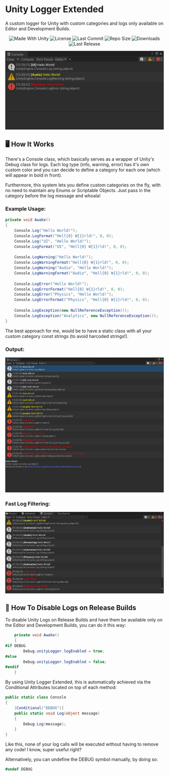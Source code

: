 # Unity Logger Extended
A custom logger for Unity with custom categories and logs only available on Editor and Development Builds.

<p align="center">
  <a>
    <img alt="Made With Unity" src="https://img.shields.io/badge/made%20with-Unity-57b9d3.svg?logo=Unity">
  </a>
  <a>
    <img alt="License" src="https://img.shields.io/github/license/JoanStinson/UnityLoggerExtended?logo=github">
  </a>
  <a>
    <img alt="Last Commit" src="https://img.shields.io/github/last-commit/JoanStinson/UnityLoggerExtended?logo=Mapbox&color=orange">
  </a>
  <a>
    <img alt="Repo Size" src="https://img.shields.io/github/repo-size/JoanStinson/UnityLoggerExtended?logo=VirtualBox">
  </a>
  <a>
    <img alt="Downloads" src="https://img.shields.io/github/downloads/JoanStinson/UnityLoggerExtended/total?color=brightgreen">
  </a>
  <a>
    <img alt="Last Release" src="https://img.shields.io/github/v/release/JoanStinson/UnityLoggerExtended?include_prereleases&logo=Dropbox&color=yellow">
  </a>
</p>

<p align="center">
  <img src="https://github.com/JoanStinson/UnityLoggerExtended/blob/main/preview.PNG">
</p>

## 🖥️ How It Works
There's a Console class, which basically serves as a wrapper of Unity's Debug class for logs. Each log type (info, warning, error) has it's own custom color and you can decide to define a category for each one (which will appear in bold in front). 

Furthermore, this system lets you define custom categories on the fly, with no need to maintain any Enums or Scriptable Objects. Just pass in the category before the log message and whoala!

### Example Usage:
```csharp
private void Awake()
{
    Console.Log("Hello World!");
    Console.LogFormat("Hell{0} W{1}rld!", 0, 0);
    Console.Log("UI", "Hello World!");
    Console.LogFormat("UI", "Hell{0} W{1}rld!", 0, 0);

    Console.LogWarning("Hello World!");
    Console.LogWarningFormat("Hell{0} W{1}rld!", 0, 0);
    Console.LogWarning("Audio", "Hello World!");
    Console.LogWarningFormat("Audio", "Hell{0} W{1}rld!", 0, 0);

    Console.LogError("Hello World!");
    Console.LogErrorFormat("Hell{0} W{1}rld!", 0, 0);
    Console.LogError("Physics", "Hello World!");
    Console.LogErrorFormat("Physics", "Hell{0} W{1}rld!", 0, 0);

    Console.LogException(new NullReferenceException());
    Console.LogException("Analytics", new NullReferenceException());
}
```
The best approach for me, would be to have a static class with all your custom category const strings (to avoid harcoded strings!).

### Output:
<p align="center">
  <img src="https://github.com/JoanStinson/UnityLoggerExtended/blob/main/output.PNG">
</p>

### Fast Log Filtering:
<p align="center">
  <img src="https://github.com/JoanStinson/UnityLoggerExtended/blob/main/search.gif">
</p>

## 📵 How To Disable Logs on Release Builds
To disable Unity Logs on Release Builds and have them be available only on the Editor and Development Builds, you can do it this way:
```csharp
    private void Awake()
    {
#if DEBUG
        Debug.unityLogger.logEnabled = true;
#else
        Debug.unityLogger.logEnabled = false;
#endif
    }
```
By using Unity Logger Extended, this is automatically achieved via the Conditional Attributes located on top of each method:
```csharp
public static class Console
{
    [Conditional("DEBUG")]
    public static void Log(object message)
    {
        Debug.Log(message);
    }
}
```
Like this, none of your log calls will be executed without having to remove any code! I know, super useful right?

Alternatively, you can undefine the DEBUG symbol manually, by doing so:
```csharp
#undef DEBUG
```
